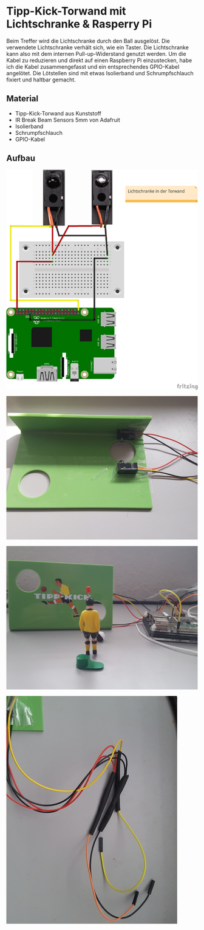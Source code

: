 # Tipp-Kick-Torwand mit Lichtschranke & Rasperry Pi

Beim Treffer wird die Lichtschranke durch den Ball ausgelöst. Die verwendete Lichtschranke verhält sich, wie ein Taster. Die Lichtschranke kann also mit dem internen Pull-up-Widerstand genutzt werden. Um die Kabel zu reduzieren und direkt auf einen Raspberry Pi einzustecken, habe ich die Kabel zusammengefasst und ein entsprechendes GPIO-Kabel angelötet. Die Lötstellen sind mit etwas Isolierband und Schrumpfschlauch fixiert und haltbar gemacht.

## Material
+ Tipp-Kick-Torwand aus Kunststoff
+ IR Break Beam Sensors 5mm von Adafruit
+ Isolierband
+ Schrumpfschlauch
+ GPIO-Kabel

## Aufbau

![Schaltplan](images/torwand_Steckplatine.png)

![Rueckseite](images/20180915_160237.jpg)

![Torwand](images/20180915_163125.jpg)

![Lötstellen](images/20180915_165643.jpg)
